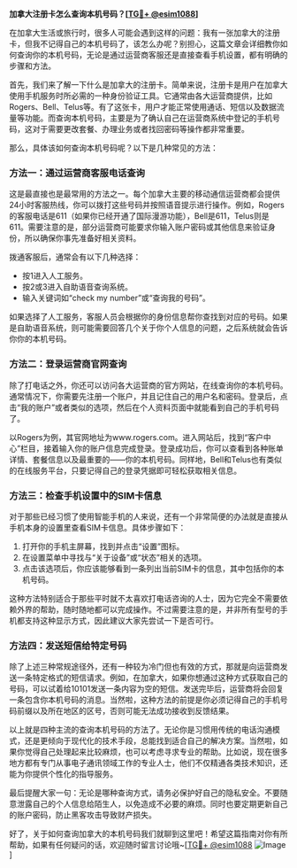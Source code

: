 **加拿大注册卡怎么查询本机号码？[[TG💪+ @esim1088](https://t.me/s/esim1088)]**

在加拿大生活或旅行时，很多人可能会遇到这样的问题：我有一张加拿大的注册卡，但我不记得自己的本机号码了，该怎么办呢？别担心，这篇文章会详细教你如何查询你的本机号码，无论是通过运营商客服还是直接查看手机设置，都有明确的步骤和方法。

首先，我们来了解一下什么是加拿大的注册卡。简单来说，注册卡是用户在加拿大使用手机服务时所必需的一种身份验证工具。它通常由各大运营商提供，比如Rogers、Bell、Telus等。有了这张卡，用户才能正常使用通话、短信以及数据流量等功能。而查询本机号码，主要是为了确认自己在运营商系统中登记的手机号码，这对于需要更改套餐、办理业务或者找回密码等操作都非常重要。

那么，具体该如何查询本机号码呢？以下是几种常见的方法：

### 方法一：通过运营商客服电话查询

这是最直接也是最常用的方法之一。每个加拿大主要的移动通信运营商都会提供24小时客服热线，你可以拨打这些号码并按照语音提示进行操作。例如，Rogers的客服电话是611（如果你已经开通了国际漫游功能），Bell是611，Telus则是611。需要注意的是，部分运营商可能要求你输入账户密码或其他信息来验证身份，所以确保你事先准备好相关资料。

拨通客服后，通常会有以下几种选择：
- 按1进入人工服务。
- 按2或3进入自助语音查询系统。
- 输入关键词如“check my number”或“查询我的号码”。

如果选择了人工服务，客服人员会根据你的身份信息帮你查找到对应的号码。如果是自助语音系统，则可能需要回答几个关于你个人信息的问题，之后系统就会告诉你你的本机号码。

### 方法二：登录运营商官网查询

除了打电话之外，你还可以访问各大运营商的官方网站，在线查询你的本机号码。通常情况下，你需要先注册一个账户，并且记住自己的用户名和密码。登录后，点击“我的账户”或者类似的选项，然后在个人资料页面中就能看到自己的手机号码了。

以Rogers为例，其官网地址为www.rogers.com。进入网站后，找到“客户中心”栏目，接着输入你的账户信息完成登录。登录成功后，你可以查看到各种账单详情、套餐信息以及最重要的——你的本机号码。同样地，Bell和Telus也有类似的在线服务平台，只要记得自己的登录凭据即可轻松获取相关信息。

### 方法三：检查手机设置中的SIM卡信息

对于那些已经习惯了使用智能手机的人来说，还有一个非常简便的办法就是直接从手机本身的设置里查看SIM卡信息。具体步骤如下：

1. 打开你的手机主屏幕，找到并点击“设置”图标。
2. 在设置菜单中寻找与“关于设备”或“状态”相关的选项。
3. 点击该选项后，你应该能够看到一条列出当前SIM卡的信息，其中包括你的本机号码。

这种方法特别适合于那些平时就不太喜欢打电话咨询的人士，因为它完全不需要依赖外界的帮助，随时随地都可以完成操作。不过需要注意的是，并非所有型号的手机都支持这种显示方式，因此建议大家先尝试一下是否可行。

### 方法四：发送短信给特定号码

除了上述三种常规途径外，还有一种较为冷门但也有效的方式，那就是向运营商发送一条特定格式的短信请求。例如，在加拿大，如果你想通过这种方式获取自己的号码，可以试着给10101发送一条内容为空的短信。发送完毕后，运营商将会回复一条包含你本机号码的消息。当然啦，这种方法的前提是你必须记得自己的手机号码前缀以及所在地区的区号，否则可能无法成功接收到反馈结果。

以上就是四种主流的查询本机号码的方法了。无论你是习惯用传统的电话沟通模式，还是更倾向于现代化的技术手段，总能找到适合自己的解决方案。当然啦，如果你觉得自己处理起来比较麻烦，也可以考虑寻求专业的帮助。比如说，现在很多地方都有专门从事电子通讯领域工作的专业人士，他们不仅精通各类技术知识，还能为你提供个性化的指导服务。

最后提醒大家一句：无论是哪种查询方式，请务必保护好自己的隐私安全。不要随意泄露自己的个人信息给陌生人，以免造成不必要的麻烦。同时也要定期更新自己的账户密码，防止黑客攻击导致财产损失。

好了，关于如何查询加拿大的本机号码我们就聊到这里吧！希望这篇指南对你有所帮助，如果有任何疑问的话，欢迎随时留言讨论哦~[[TG💪+ @esim1088](https://t.me/s/esim1088) ![Image](https://i.postimg.cc/4NQfJmqS/Snipaste-2025-05-13-00-14-12.png)]